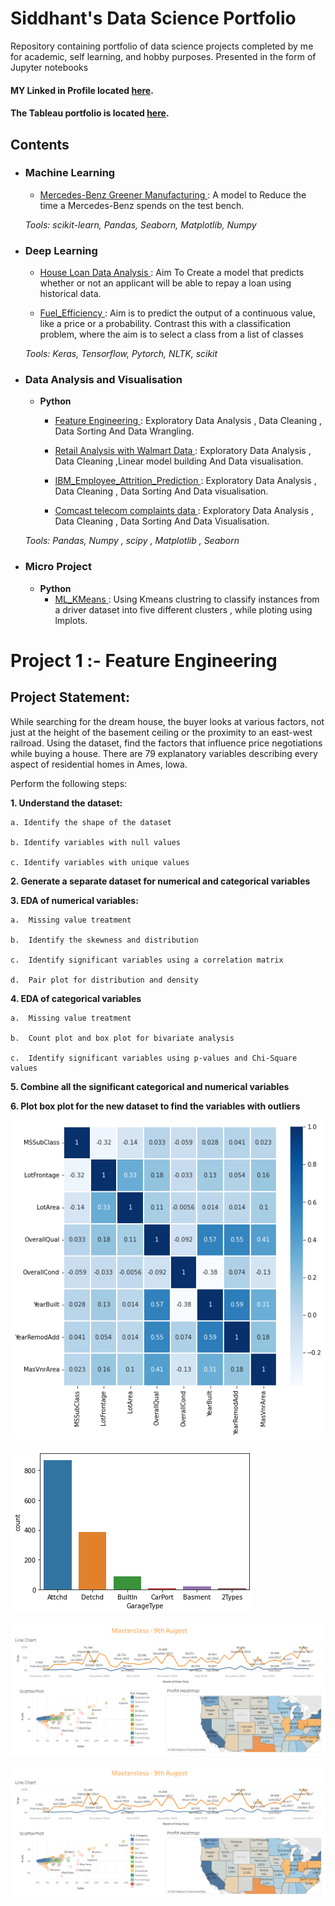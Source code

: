 # Siddhant's Data Science Portfolio

Repository containing portfolio of data science projects completed by me for academic, self learning, and hobby purposes. Presented in the form of Jupyter notebooks

#### MY Linked in Profile located [here](https://www.linkedin.com/in/siddhant-tondare-14285822a).

#### The Tableau portfolio is located [here](https://public.tableau.com/views/Book1_16585103320750/FirstDashboard?:language=en-US&:display_count=n&:origin=viz_share_link).


## Contents

- ### Machine Learning

	- [Mercedes-Benz Greener Manufacturing
](https://github.com/Siddhant-Tondare/Sid_Portfolio/blob/main/ML_Projects/Mercedes-Benz%20Greener%20Manufacturing.ipynb): A model to Reduce the time a Mercedes-Benz spends on the test bench.

	_Tools: scikit-learn, Pandas, Seaborn, Matplotlib, Numpy_ 

- ### Deep Learning

	- [House Loan Data Analysis
](https://github.com/Siddhant-Tondare/Sid_Portfolio/blob/main/Deep%20Learning%20Projects/House%20Loan%20Data%20Analysis.ipynb): Aim To Create a model that predicts whether or not an applicant will be able to repay a loan using historical data.

	- [Fuel_Efficiency
](https://github.com/Siddhant-Tondare/Sid_Portfolio/blob/main/Deep%20Learning%20Projects/Fuel_Efficiency.ipynb): Aim is to predict the output of a continuous value, like a price or a probability. Contrast this with a classification problem, where the aim is to select a class from a list of classes

	_Tools: Keras, Tensorflow, Pytorch, NLTK, scikit_

- ### Data Analysis and Visualisation
	- __Python__
		- [Feature Engineering
](https://github.com/Siddhant-Tondare/Sid_Portfolio/blob/main/Feature%20Engineering.ipynb): Exploratory Data Analysis , Data Cleaning , Data Sorting And Data Wrangling.

		- [Retail Analysis with Walmart Data
](https://github.com/Siddhant-Tondare/Sid_Portfolio/blob/main/Micro%20Projects/Retail%20Analysis%20with%20Walmart%20Data.ipynb): Exploratory Data Analysis , Data Cleaning ,Linear model building  And Data visualisation.


		- [IBM_Employee_Attrition_Prediction
](https://github.com/Siddhant-Tondare/Sid_Portfolio/blob/main/Micro%20Projects/IBM_Employee_Attrition_Prediction.ipynb): Exploratory Data Analysis , Data Cleaning , Data Sorting And Data visualisation.

		- [Comcast telecom complaints data
](https://github.com/Siddhant-Tondare/Sid_Portfolio/blob/main/Micro%20Projects/Comcast%20telecom%20complaints%20data.ipynb): Exploratory Data Analysis , Data Cleaning , Data Sorting And Data Visualisation.

	_Tools: Pandas, Numpy , scipy , Matplotlib , Seaborn_

- ### Micro Project
	- __Python__
		- [ML_KMeans
](https://github.com/Siddhant-Tondare/Sid_Portfolio/blob/main/Micro%20Projects/ML_KMeans.ipynb): Using Kmeans clustring to classify instances from a driver dataset into five different clusters , while ploting using lmplots.

# Project 1  :- Feature Engineering

## **Project Statement:**

While searching for the dream house, the buyer looks at various factors, not just at the height of the basement ceiling or the proximity to an east-west railroad.
Using the dataset, find the factors that influence price negotiations while buying a house.
There are 79 explanatory variables describing every aspect of residential homes in Ames, Iowa.


Perform the following steps:

**1. Understand the dataset:**

    a. Identify the shape of the dataset
    
    b. Identify variables with null values
    
    c. Identify variables with unique values
    
**2.	Generate a separate dataset for numerical and categorical variables**

**3.	EDA of numerical variables:**

    a.	Missing value treatment
    
    b.	Identify the skewness and distribution
    
    c.	Identify significant variables using a correlation matrix
    
    d.	Pair plot for distribution and density
    
**4.	EDA of categorical variables**

    a.	Missing value treatment
    
    b.	Count plot and box plot for bivariate analysis
   
    c.	Identify significant variables using p-values and Chi-Square values
    
**5.	Combine all the significant categorical and numerical variables**

**6.	Plot box plot for the new dataset to find the variables with outliers**

  
   ![Heatmap](/images/Correlation%20Heatmap.png)
   
   ![Countplot](/images/Countplot.png)
   
   ![Tableau Dashboard](/images/First%20Dashboard.png)
   
   <img src="/images/First%20Dashboard.png">
   

